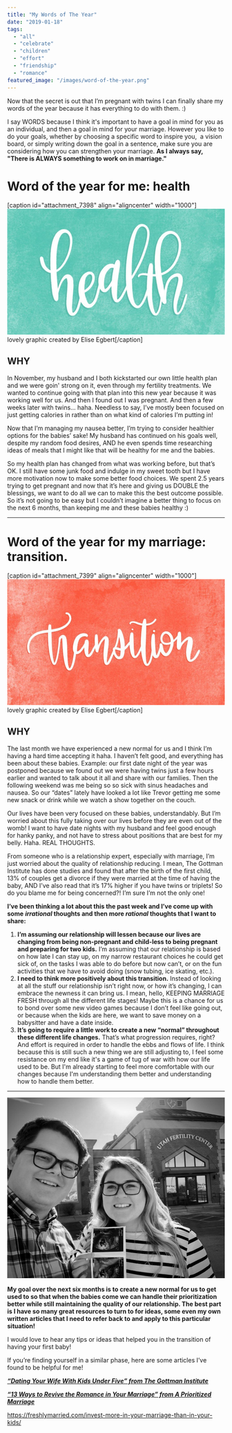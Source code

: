 ```yaml
---
title: "My Words of The Year"
date: "2019-01-18"
tags:
  - "all"
  - "celebrate"
  - "children"
  - "effort"
  - "friendship"
  - "romance"
featured_image: "/images/word-of-the-year.png"
---
```


Now that the secret is out that I’m pregnant with twins I can finally share my words of the year because it has everything to do with them. :) 

I say WORDS because I think it's important to have a goal in mind for you as an individual, and then a goal in mind for your marriage. However you like to do your goals, whether by choosing a specific word to inspire you,  a vision board, or simply writing down the goal in a sentence, make sure you are considering how you can strengthen your marriage. **As I always say, "There is ALWAYS something to work on in marriage."**

# Word of the year for me: health

\[caption id="attachment\_7398" align="aligncenter" width="1000"\][![word of the year, words of the year, new years resolutions, resolutions, goals, goal making, taking care of me, eating healthy, eating healthy while pregnant, pregnant with twins, healthy with twins, married life](/images/image_6483441.jpg)](https://www.etsy.com/shop/elisecreates) lovely graphic created by Elise Egbert\[/caption\]

## WHY

In November, my husband and I both kickstarted our own little health plan and we were goin' strong on it, even through my fertility treatments. We wanted to continue going with that plan into this new year because it was working well for us. And then I found out I was pregnant. And then a few weeks later with twins... haha. Needless to say, I’ve mostly been focused on just getting calories in rather than on what kind of calories I’m putting in!

Now that I’m managing my nausea better, I’m trying to consider healthier options for the babies’ sake! My husband has continued on his goals well, despite my random food desires, AND he even spends time researching ideas of meals that I might like that will be healthy for me and the babies.

So my health plan has changed from what was working before, but that’s OK. I still have some junk food and indulge in my sweet tooth but I have more motivation now to make some better food choices. We spent 2.5 years trying to get pregnant and now that it’s here and giving us DOUBLE the blessings, we want to do all we can to make this the best outcome possible. So it’s not going to be easy but I couldn’t imagine a better thing to focus on the next 6 months, than keeping me and these babies healthy :)

* * *

# Word of the year for my marriage: transition.

\[caption id="attachment\_7399" align="aligncenter" width="1000"\][![word of the year, words of the year, new years resolutions, resolutions, goals, goal making, taking care of me, eating healthy, eating healthy while pregnant, pregnant with twins, healthy with twins, married life](/images/image_6483441-1.jpg)](https://www.etsy.com/shop/elisecreates) lovely graphic created by Elise Egbert\[/caption\]

## WHY

The last month we have experienced a new normal for us and I think I’m having a hard time accepting it haha. I haven’t felt good, and everything has been about these babies. Example: our first date night of the year was postponed because we found out we were having twins just a few hours earlier and wanted to talk about it all and share with our families. Then the following weekend was me being so so sick with sinus headaches and nausea. So our “dates” lately have looked a lot like Trevor getting me some new snack or drink while we watch a show together on the couch.

Our lives have been very focused on these babies, understandably. But I’m worried about this fully taking over our lives before they are even out of the womb! I want to have date nights with my husband and feel good enough for hanky panky, and not have to stress about positions that are best for my belly. Haha. REAL THOUGHTS.

From someone who is a relationship expert, especially with marriage, I’m just worried about the quality of relationship reducing. I mean, The Gottman Institute has done studies and found that after the birth of the first child, 13% of couples get a divorce if they were married at the time of having the baby, AND I’ve also read that it’s 17% higher if you have twins or triplets! So do you blame me for being concerned?! I’m sure I’m not the only one!

**I’ve been thinking a lot about this the past week and I’ve come up with some** **_irrational_ thoughts and then more _rational_ thoughts that I want to share:**

1. **I’m assuming our relationship will lessen because our lives are changing from being non-pregnant and child-less to being pregnant and preparing for two kids.** I’m assuming that our relationship is based on how late I can stay up, on my narrow restaurant choices he could get sick of, on the tasks I was able to do before but now can’t, or on the fun activities that we have to avoid doing (snow tubing, ice skating, etc.).
2. **I need to think more positively about this transition.** Instead of looking at all the stuff our relationship isn’t right now, or how it’s changing, I can embrace the newness it can bring us. I mean, hello, KEEPING MARRIAGE FRESH through all the different life stages! Maybe this is a chance for us to bond over some new video games because I don’t feel like going out, or because when the kids are here, we want to save money on a babysitter and have a date inside.
3. **It’s going to require a little work to create a new “normal” throughout these different life changes.** That’s what progression requires, right? And effort is required in order to handle the ebbs and flows of life. I think because this is still such a new thing we are still adjusting to, I feel some resistance on my end like it's a game of tug of war with how our life used to be. But I'm already starting to feel more comfortable with our changes because I'm understanding them better and understanding how to handle them better. 

* * *

![word of the year, words of the year, new years resolutions, resolutions, goals, goal making, taking care of me, eating healthy, eating healthy while pregnant, pregnant with twins, healthy with twins, married life](/images/IMG_0004-1.jpg)

**My goal over the next six months is to create a new normal for us to get used to so that when the babies come we can handle their prioritization better while still maintaining the quality of our relationship. The best part is I have so many great resources to turn to for ideas, some even my own written articles that I need to refer back to and apply to this particular situation!** 

I would love to hear any tips or ideas that helped you in the transition of having your first baby!

If you’re finding yourself in a similar phase, here are some articles I’ve found to be helpful for me!

[_**“Dating Your Wife With Kids Under Five” from The Gottman Institute**_](https://www.gottman.com/blog/dating-your-wife-with-kids-under-five/)

**_[“13 Ways to Revive the Romance in Your Marriage” from A Prioritized Marriage](https://www.aprioritizedmarriage.com/blog/revive-the-romance-in-your-marriage)_**

https://freshlymarried.com/invest-more-in-your-marriage-than-in-your-kids/
